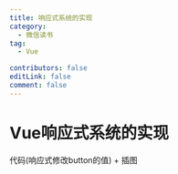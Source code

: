 ```yaml
---
title: 响应式系统的实现
category:
  - 微信读书
tag:
  - Vue

contributors: false
editLink: false
comment: false
---
```


# Vue响应式系统的实现

代码(响应式修改button的值) + 插图

